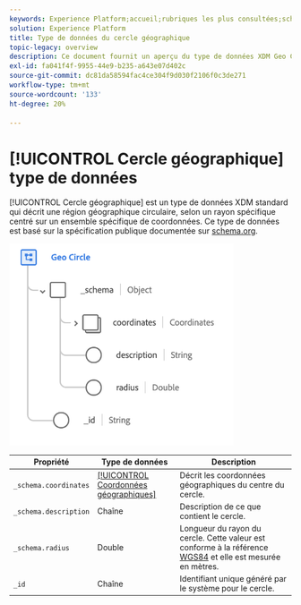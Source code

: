```yaml
---
keywords: Experience Platform;accueil;rubriques les plus consultées;schéma;schéma;XDM;champs;schémas;schémas;géo;cercle;type de données;type de données;type de données;
solution: Experience Platform
title: Type de données du cercle géographique
topic-legacy: overview
description: Ce document fournit un aperçu du type de données XDM Geo Circle.
exl-id: fa041f4f-9955-44e9-b235-a643e07d402c
source-git-commit: dc81da58594fac4ce304f9d030f2106f0c3de271
workflow-type: tm+mt
source-wordcount: '133'
ht-degree: 20%

---
```


# [!UICONTROL Cercle géographique] type de données

[!UICONTROL Cercle géographique] est un type de données XDM standard qui décrit une région géographique circulaire, selon un rayon spécifique centré sur un ensemble spécifique de coordonnées. Ce type de données est basé sur la spécification publique documentée sur [schema.org](https://schema.org/GeoCircle).

<img src="../images/data-types/geo-circle.png" width="400" /><br />

| Propriété | Type de données | Description |
| --- | --- | --- |
| `_schema.coordinates` | [[!UICONTROL Coordonnées géographiques]](./geo-coordinates.md) | Décrit les coordonnées géographiques du centre du cercle. |
| `_schema.description` | Chaîne | Description de ce que contient le cercle. |
| `_schema.radius` | Double | Longueur du rayon du cercle. Cette valeur est conforme à la référence [WGS84](https://gisgeography.com/wgs84-world-geodetic-system/) et elle est mesurée en mètres. |
| `_id` | Chaîne | Identifiant unique généré par le système pour le cercle. |
